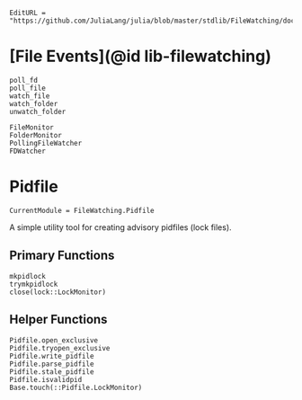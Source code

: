 ```@meta
EditURL = "https://github.com/JuliaLang/julia/blob/master/stdlib/FileWatching/docs/src/index.md"
```

# [File Events](@id lib-filewatching)

```@docs
poll_fd
poll_file
watch_file
watch_folder
unwatch_folder
```
```@docs
FileMonitor
FolderMonitor
PollingFileWatcher
FDWatcher
```

# Pidfile

```@meta
CurrentModule = FileWatching.Pidfile
```

A simple utility tool for creating advisory pidfiles (lock files).

## Primary Functions

```@docs
mkpidlock
trymkpidlock
close(lock::LockMonitor)
```


## Helper Functions

```@docs
Pidfile.open_exclusive
Pidfile.tryopen_exclusive
Pidfile.write_pidfile
Pidfile.parse_pidfile
Pidfile.stale_pidfile
Pidfile.isvalidpid
Base.touch(::Pidfile.LockMonitor)
```
